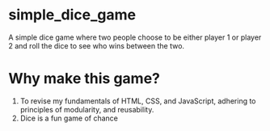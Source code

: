 # simple_dice_game
A simple dice game where two people choose to be either player 1 or player 2 and roll the dice to see who wins between the two.

# Why make this game?
1. To revise my fundamentals of HTML, CSS, and JavaScript, adhering to principles of modularity, and reusability.
2. Dice is a fun game of chance

